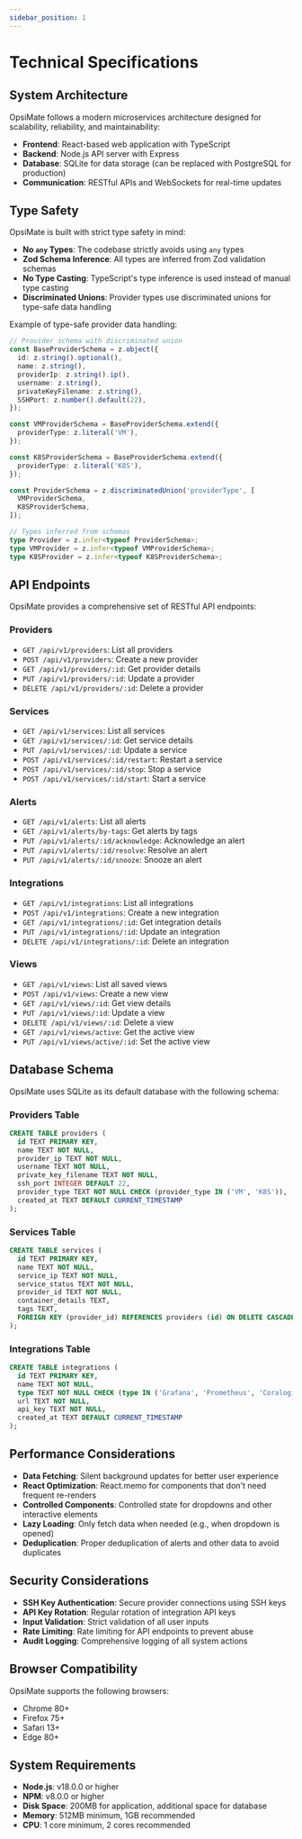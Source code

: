 ```yaml
---
sidebar_position: 1
---
```


# Technical Specifications

## System Architecture

OpsiMate follows a modern microservices architecture designed for scalability, reliability, and maintainability:

- **Frontend**: React-based web application with TypeScript
- **Backend**: Node.js API server with Express
- **Database**: SQLite for data storage (can be replaced with PostgreSQL for production)
- **Communication**: RESTful APIs and WebSockets for real-time updates

## Type Safety

OpsiMate is built with strict type safety in mind:

- **No `any` Types**: The codebase strictly avoids using `any` types
- **Zod Schema Inference**: All types are inferred from Zod validation schemas
- **No Type Casting**: TypeScript's type inference is used instead of manual type casting
- **Discriminated Unions**: Provider types use discriminated unions for type-safe data handling

Example of type-safe provider data handling:

```typescript
// Provider schema with discriminated union
const BaseProviderSchema = z.object({
  id: z.string().optional(),
  name: z.string(),
  providerIp: z.string().ip(),
  username: z.string(),
  privateKeyFilename: z.string(),
  SSHPort: z.number().default(22),
});

const VMProviderSchema = BaseProviderSchema.extend({
  providerType: z.literal('VM'),
});

const K8SProviderSchema = BaseProviderSchema.extend({
  providerType: z.literal('K8S'),
});

const ProviderSchema = z.discriminatedUnion('providerType', [
  VMProviderSchema,
  K8SProviderSchema,
]);

// Types inferred from schemas
type Provider = z.infer<typeof ProviderSchema>;
type VMProvider = z.infer<typeof VMProviderSchema>;
type K8SProvider = z.infer<typeof K8SProviderSchema>;
```

## API Endpoints

OpsiMate provides a comprehensive set of RESTful API endpoints:

### Providers

- `GET /api/v1/providers`: List all providers
- `POST /api/v1/providers`: Create a new provider
- `GET /api/v1/providers/:id`: Get provider details
- `PUT /api/v1/providers/:id`: Update a provider
- `DELETE /api/v1/providers/:id`: Delete a provider

### Services

- `GET /api/v1/services`: List all services
- `GET /api/v1/services/:id`: Get service details
- `PUT /api/v1/services/:id`: Update a service
- `POST /api/v1/services/:id/restart`: Restart a service
- `POST /api/v1/services/:id/stop`: Stop a service
- `POST /api/v1/services/:id/start`: Start a service

### Alerts

- `GET /api/v1/alerts`: List all alerts
- `GET /api/v1/alerts/by-tags`: Get alerts by tags
- `PUT /api/v1/alerts/:id/acknowledge`: Acknowledge an alert
- `PUT /api/v1/alerts/:id/resolve`: Resolve an alert
- `PUT /api/v1/alerts/:id/snooze`: Snooze an alert

### Integrations

- `GET /api/v1/integrations`: List all integrations
- `POST /api/v1/integrations`: Create a new integration
- `GET /api/v1/integrations/:id`: Get integration details
- `PUT /api/v1/integrations/:id`: Update an integration
- `DELETE /api/v1/integrations/:id`: Delete an integration

### Views

- `GET /api/v1/views`: List all saved views
- `POST /api/v1/views`: Create a new view
- `GET /api/v1/views/:id`: Get view details
- `PUT /api/v1/views/:id`: Update a view
- `DELETE /api/v1/views/:id`: Delete a view
- `GET /api/v1/views/active`: Get the active view
- `PUT /api/v1/views/active/:id`: Set the active view

## Database Schema

OpsiMate uses SQLite as its default database with the following schema:

### Providers Table

```sql
CREATE TABLE providers (
  id TEXT PRIMARY KEY,
  name TEXT NOT NULL,
  provider_ip TEXT NOT NULL,
  username TEXT NOT NULL,
  private_key_filename TEXT NOT NULL,
  ssh_port INTEGER DEFAULT 22,
  provider_type TEXT NOT NULL CHECK (provider_type IN ('VM', 'K8S')),
  created_at TEXT DEFAULT CURRENT_TIMESTAMP
);
```

### Services Table

```sql
CREATE TABLE services (
  id TEXT PRIMARY KEY,
  name TEXT NOT NULL,
  service_ip TEXT NOT NULL,
  service_status TEXT NOT NULL,
  provider_id TEXT NOT NULL,
  container_details TEXT,
  tags TEXT,
  FOREIGN KEY (provider_id) REFERENCES providers (id) ON DELETE CASCADE
);
```

### Integrations Table

```sql
CREATE TABLE integrations (
  id TEXT PRIMARY KEY,
  name TEXT NOT NULL,
  type TEXT NOT NULL CHECK (type IN ('Grafana', 'Prometheus', 'Coralogix', 'Kibana')),
  url TEXT NOT NULL,
  api_key TEXT NOT NULL,
  created_at TEXT DEFAULT CURRENT_TIMESTAMP
);
```

## Performance Considerations

- **Data Fetching**: Silent background updates for better user experience
- **React Optimization**: React.memo for components that don't need frequent re-renders
- **Controlled Components**: Controlled state for dropdowns and other interactive elements
- **Lazy Loading**: Only fetch data when needed (e.g., when dropdown is opened)
- **Deduplication**: Proper deduplication of alerts and other data to avoid duplicates

## Security Considerations

- **SSH Key Authentication**: Secure provider connections using SSH keys
- **API Key Rotation**: Regular rotation of integration API keys
- **Input Validation**: Strict validation of all user inputs
- **Rate Limiting**: Rate limiting for API endpoints to prevent abuse
- **Audit Logging**: Comprehensive logging of all system actions

## Browser Compatibility

OpsiMate supports the following browsers:

- Chrome 80+
- Firefox 75+
- Safari 13+
- Edge 80+

## System Requirements

- **Node.js**: v18.0.0 or higher
- **NPM**: v8.0.0 or higher
- **Disk Space**: 200MB for application, additional space for database
- **Memory**: 512MB minimum, 1GB recommended
- **CPU**: 1 core minimum, 2 cores recommended

